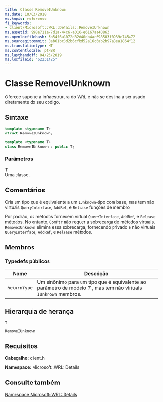 ```yaml
---
title: Classe RemoveIUnknown
ms.date: 10/03/2018
ms.topic: reference
f1_keywords:
- client/Microsoft::WRL::Details::RemoveIUnknown
ms.assetid: 998e711a-7d1a-44c6-a016-e6167aa40863
ms.openlocfilehash: 3b54f6a3072d82d40db4ac698503f0939e745472
ms.sourcegitcommit: 0ab61bc3d2b6cfbd52a16c6ab2b97a8ea1864f12
ms.translationtype: MT
ms.contentlocale: pt-BR
ms.lasthandoff: 04/23/2019
ms.locfileid: "62231425"
---
```

# <a name="removeiunknown-class"></a>Classe RemoveIUnknown

Oferece suporte a infraestrutura do WRL e não se destina a ser usado diretamente do seu código.

## <a name="syntax"></a>Sintaxe

```cpp
template <typename T>
struct RemoveIUnknown;

template <typename T>
class RemoveIUnknown : public T;
```

### <a name="parameters"></a>Parâmetros

*T*<br/>
Uma classe.

## <a name="remarks"></a>Comentários

Cria um tipo que é equivalente a um `IUnknown`-tipo com base, mas tem não virtuais `QueryInterface`, `AddRef`, e `Release` funções de membro.

Por padrão, os métodos fornecem virtual `QueryInterface`, `AddRef`, e `Release` métodos. No entanto, `ComPtr` não requer a sobrecarga de métodos virtuais. `RemoveIUnknown` elimina essa sobrecarga, fornecendo privado e não virtuais `QueryInterface`, `AddRef`, e `Release` métodos.

## <a name="members"></a>Membros

### <a name="public-typedefs"></a>Typedefs públicos

|Nome|Descrição|
|----------|-----------------|
|`ReturnType`|Um sinônimo para um tipo que é equivalente ao parâmetro de modelo *T* , mas tem não virtuais `IUnknown` membros.|

## <a name="inheritance-hierarchy"></a>Hierarquia de herança

`T`

`RemoveIUnknown`

## <a name="requirements"></a>Requisitos

**Cabeçalho:** client.h

**Namespace:** Microsoft::WRL::Details

## <a name="see-also"></a>Consulte também

[Namespace Microsoft::WRL::Details](microsoft-wrl-details-namespace.md)